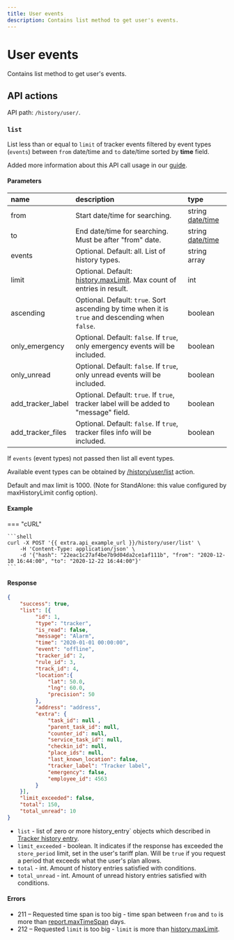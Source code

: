 ```yaml
---
title: User events
description: Contains list method to get user's events.
---
```


# User events

Contains list method to get user's events.


## API actions

API path: `/history/user/`.

### `list`

List less than or equal to `limit` of tracker events filtered by event types (`events`) between `from` date/time 
and `to` date/time sorted by **time** field.

Added more information about this API call usage in our [guide](../../../guides/rules-notifications/work-with-notifications.md#all-events-of-a-user-for-a-specific-time-period).

#### Parameters

| name              | description                                                                                      | type                                                                    |
|:------------------|:-------------------------------------------------------------------------------------------------|:------------------------------------------------------------------------|
| from              | Start date/time for searching.                                                                   | string [date/time](../../../getting-started/introduction.md#data-types) |
| to                | End date/time for searching. Must be after "from" date.                                          | string [date/time](../../../getting-started/introduction.md#data-types) |
| events            | Optional. Default: all. List of history types.                                                   | string array                                                            |
| limit             | Optional. Default: [history.maxLimit](../dealer.md). Max count of entries in result.             | int                                                                     |
| ascending         | Optional. Default: `true`. Sort ascending by time when it is `true` and descending when `false`. | boolean                                                                 |
| only_emergency    | Optional. Default: `false`. If `true`, only emergency events will be included.                   | boolean                                                                 |
| only_unread       | Optional. Default: `false`. If `true`, only unread events will be included.                      | boolean                                                                 |
| add_tracker_label | Optional. Default: `true`. If `true`, tracker label will be added to "message" field.            | boolean                                                                 |
| add_tracker_files | Optional. Default: `false`. If `true`, tracker files info will be included.                      | boolean                                                                 |

If `events` (event types) not passed then list all event types.

Available event types can be obtained by [/history/user/list](history_type.md#list) action.

Default and max limit is 1000. (Note for StandAlone: this value configured by maxHistoryLimit config option).

#### Example

=== "cURL"

    ```shell
    curl -X POST '{{ extra.api_example_url }}/history/user/list' \
        -H 'Content-Type: application/json' \
        -d '{"hash": "22eac1c27af4be7b9d04da2ce1af111b", "from": "2020-12-10 16:44:00", "to": "2020-12-22 16:44:00"}'
    ```

#### Response

```json
{
    "success": true,
    "list": [{
         "id": 1,
         "type": "tracker",
         "is_read": false,
         "message": "Alarm",
         "time": "2020-01-01 00:00:00",
         "event": "offline",
         "tracker_id": 2,
         "rule_id": 3,
         "track_id": 4,
         "location":{ 
             "lat": 50.0,
             "lng": 60.0,
             "precision": 50
         },
         "address": "address",
         "extra": {
             "task_id": null ,
             "parent_task_id": null,
             "counter_id": null,
             "service_task_id": null,
             "checkin_id": null,
             "place_ids": null,
             "last_known_location": false,
             "tracker_label": "Tracker label",
             "emergency": false,
             "employee_id": 4563
         }
    }],
    "limit_exceeded": false,
    "total": 150,
    "total_unread": 10
}
```

* `list` - list of zero or more history_entry` objects which described in [Tracker history entry](index.md#tracker-history-entry). 
* `limit_exceeded` - boolean. It indicates if the response has exceeded the `store_period` limit, set in the user's 
tariff plan. Will be `true` if you request a period that exceeds what the user's plan allows.
* `total` - int. Amount of history entries satisfied with conditions.
* `total_unread` - int. Amount of unread history entries satisfied with conditions.

#### Errors

* 211 – Requested time span is too big - time span between `from` and `to` is more than [report.maxTimeSpan](../dealer.md) days.
* 212 – Requested `limit` is too big - `limit` is more than [history.maxLimit](../dealer.md).
